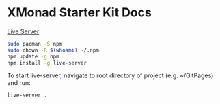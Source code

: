 # XMonad Starter Kit Docs

[Live Server](https://www.npmjs.com/package/live-server)

```bash
sudo pacman -S npm
sudo chown -R $(whoami) ~/.npm
npm update -g npm
npm install -g live-server
```

To start live-server, navigate to root directory of project (e.g. ~/GitPages) and run:

```bash
live-server .
```
